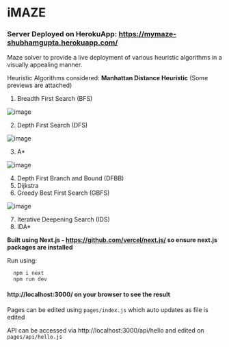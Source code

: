 # iMAZE

### Server Deployed on HerokuApp: https://mymaze-shubhamgupta.herokuapp.com/

Maze solver to provide a live deployment of various heuristic algorithms in a visually appealing manner.

Heuristic Algorithms considered: **Manhattan Distance Heuristic** (Some previews are attached)

1. Breadth First Search (BFS) 

![image](https://user-images.githubusercontent.com/63910248/168645287-0e67d180-2df1-4915-99b1-d2ca2f528246.png)

2. Depth First Search (DFS) 
 
![image](https://user-images.githubusercontent.com/63910248/168645354-f2a116d1-f3c7-418c-ad86-7bd29d861edb.png)

3. A* 
 
![image](https://user-images.githubusercontent.com/63910248/168645192-49c03a32-3f1c-4f59-ae7e-2159493c01f0.png)

4. Depth First Branch and Bound (DFBB)
5. Dijkstra
6. Greedy Best First Search (GBFS)

![image](https://user-images.githubusercontent.com/63910248/168645097-5d1e9ba0-9fc3-4c11-93c8-3520851d72f9.png)

7. Iterative Deepening Search (IDS)
8. IDA*

**Built using Next.js - https://github.com/vercel/next.js/ so ensure next.js packages are installed**

Run using:
```
  npm i next
  npm run dev
```

#### http://localhost:3000/ on your browser to see the result

Pages can be edited using ```pages/index.js``` which auto updates as file is edited

API can be accessed via http://localhost:3000/api/hello and edited on ```pages/api/hello.js```

